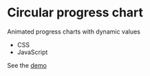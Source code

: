 # Circular progress chart

Animated progress charts with dynamic values

- CSS
- JavaScript

See the [demo](https://circular-progress.netlify.app/)
